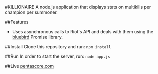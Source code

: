 #KILLIONAIRE
A node.js application that displays stats on multikills per champion per
summoner.

##Features
* Uses asynchronous calls to Riot's API and deals with them using the [bluebird](https://github.com/petkaantonov/bluebird)
Promise library.

##Install
Clone this repository and run:
`npm install`

##Run
In order to start the server, run:
`node app.js`

##Live
[pentascore.com](http://pentascore.com)
